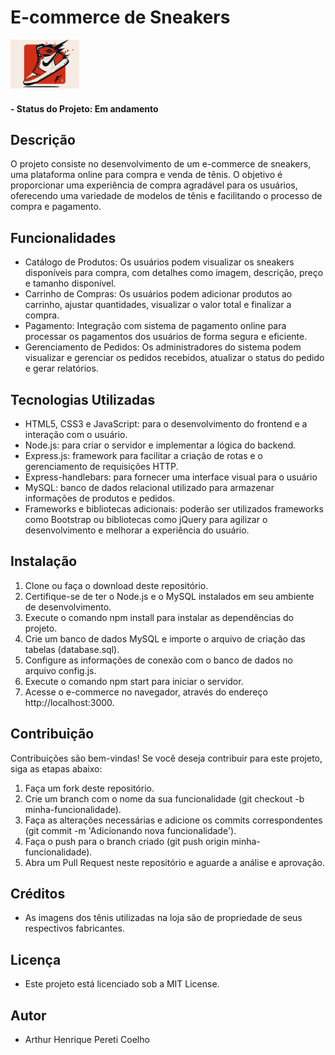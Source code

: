 # E-commerce de Sneakers

![Logo do Projeto](https://github.com/arthurpereti/EcommerceSneaker/blob/main/public/img/logo-inspiratioair.png)

#### - Status do Projeto: Em andamento

## Descrição
O projeto consiste no desenvolvimento de um e-commerce de sneakers, uma plataforma online para compra e venda de tênis. O objetivo é proporcionar uma experiência de compra agradável para os usuários, oferecendo uma variedade de modelos de tênis e facilitando o processo de compra e pagamento.

<!-- O sistema utiliza as tecnologias HTML, CSS e JavaScript para o desenvolvimento da interface do usuário no frontend. No backend, é utilizado o Node.js para a criação do servidor e a comunicação com o banco de dados MySQL. -->

## Funcionalidades
* Catálogo de Produtos: Os usuários podem visualizar os sneakers disponíveis para compra, com detalhes como imagem, descrição, preço e tamanho disponível.
* Carrinho de Compras: Os usuários podem adicionar produtos ao carrinho, ajustar quantidades, visualizar o valor total e finalizar a compra.
* Pagamento: Integração com sistema de pagamento online para processar os pagamentos dos usuários de forma segura e eficiente.
* Gerenciamento de Pedidos: Os administradores do sistema podem visualizar e gerenciar os pedidos recebidos, atualizar o status do pedido e gerar relatórios.

## Tecnologias Utilizadas
* HTML5, CSS3 e JavaScript: para o desenvolvimento do frontend e a interação com o usuário.
* Node.js: para criar o servidor e implementar a lógica do backend.
* Express.js: framework para facilitar a criação de rotas e o gerenciamento de requisições HTTP.
* Express-handlebars: para fornecer uma interface visual para o usuário 
* MySQL: banco de dados relacional utilizado para armazenar informações de produtos e pedidos.
* Frameworks e bibliotecas adicionais: poderão ser utilizados frameworks como Bootstrap ou bibliotecas como jQuery para agilizar o desenvolvimento e melhorar a experiência do usuário.

## Instalação
1. Clone ou faça o download deste repositório.
2. Certifique-se de ter o Node.js e o MySQL instalados em seu ambiente de desenvolvimento.
3. Execute o comando npm install para instalar as dependências do projeto.
4. Crie um banco de dados MySQL e importe o arquivo de criação das tabelas (database.sql).
5. Configure as informações de conexão com o banco de dados no arquivo config.js.
6. Execute o comando npm start para iniciar o servidor.
7. Acesse o e-commerce no navegador, através do endereço http://localhost:3000.

## Contribuição
Contribuições são bem-vindas! Se você deseja contribuir para este projeto, siga as etapas abaixo:

1. Faça um fork deste repositório.
2. Crie um branch com o nome da sua funcionalidade (git checkout -b minha-funcionalidade).
3. Faça as alterações necessárias e adicione os commits correspondentes (git commit -m 'Adicionando nova funcionalidade').
4. Faça o push para o branch criado (git push origin minha-funcionalidade).
5. Abra um Pull Request neste repositório e aguarde a análise e aprovação.

## Créditos
* As imagens dos tênis utilizadas na loja são de propriedade de seus respectivos fabricantes.

## Licença
* Este projeto está licenciado sob a MIT License.

## Autor 
* Arthur Henrique Pereti Coelho

